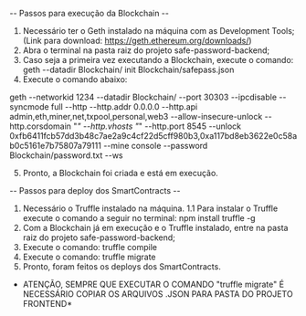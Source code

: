 -- Passos para execução da Blockchain --

1. Necessário ter o Geth instalado na máquina com as Development Tools; (Link para download: https://geth.ethereum.org/downloads/)
2. Abra o terminal na pasta raiz do projeto safe-password-backend;
3. Caso seja a primeira vez executando a Blockchain, execute o comando: geth --datadir Blockchain/ init Blockchain/safepass.json
4. Execute o comando abaixo:

geth --networkid 1234 --datadir Blockchain/ --port 30303 --ipcdisable --syncmode full --http --http.addr 0.0.0.0 --http.api admin,eth,miner,net,txpool,personal,web3 --allow-insecure-unlock --http.corsdomain "*" --http.vhosts "*" --http.port 8545 --unlock 0xfb6411fcb57dd3b48c7ae2a9c4cf22d5cff980b3,0xa117bd8eb3622e0c58ab0c5161e7b75807a79111 --mine console --password Blockchain/password.txt --ws

5. Pronto, a Blockchain foi criada e está em execução.


-- Passos para deploy dos SmartContracts --

1. Necessário o Truffle instalado na máquina.
  1.1 Para instalar o Truffle execute o comando a seguir no terminal: npm install truffle -g
2. Com a Blockchain já em execução e o Truffle instalado, entre na pasta raiz do projeto safe-password-backend;
3. Execute o comando: truffle compile
4. Execute o comando: truffle migrate
5. Pronto, foram feitos os deploys dos SmartContracts.

* ATENÇÃO, SEMPRE QUE EXECUTAR O COMANDO "truffle migrate" É NECESSÁRIO COPIAR OS ARQUIVOS .JSON PARA PASTA DO PROJETO FRONTEND*